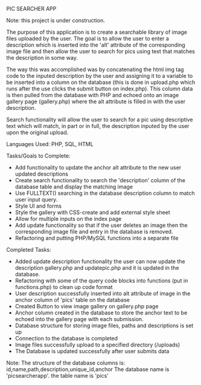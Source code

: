 PIC SEARCHER APP

Note: this project is under construction.

The purpose of this application is to create a searchable library of image files uploaded by the user.  The goal is to allow the user to enter a description which is inserted into the 'alt' attribute of the corresponding image file and then allow the user to search for pics using text that matches the description in some way.  

The way this was accomplished was by concatenating the html img tag code to the inputed description by the user and assigning it to a variable to be inserted into a column on the database (this is done in upload.php which runs after the use clicks the submit button on index.php).  This column data is then pulled from the database with PHP and echoed onto an image gallery page (gallery.php) where the alt attribute is filled in with the user description.

Search functionality will allow the user to search for a pic using descriptive text which will match, in part or in full, the description inputed by the user upon the original upload.  

Languages Used: PHP, SQL, HTML

Tasks/Goals to Complete:
- Add functionality to update the anchor alt attribute to the new user updated descriptions
- Create search functionality to search the 'description' column of the database table and display the matching image
- Use FULLTEXT() searching in the database description column to match user input query.
- Style UI and forms
- Style the gallery with CSS-create and add external style sheet
- Allow for multiple inputs on the index page
- Add update functionality so that if the user deletes an image then the corresponding image    file and entry in the database is removed.
- Refactoring and putting PHP/MySQL functions into a separate file

Completed Tasks:
- Added update description functionality the user can now update the description gallery.php and updatepic.php and it is updated in the database.
- Refactoring with some of the query code blocks into functions (put in functions.php) to clean up code format
- User description successfully inserted into alt attribute of image in the anchor column of 'pics' table on the database
- Created Button to view image gallery on gallery.php page
- Anchor column created in the database to store the anchor text to be echoed into the gallery page with each submission.  
- Database structure for storing image files, paths and descriptions is set up
- Connection to the database is completed
- Image files successfully upload to a specified directory (/uploads)
- The Database is updated successfully after user submits data

Note: The structure of the database columns is: id,name,path,description,unique_id,anchor
The database name is 'picsearcherapp'.  the table name is 'pics'
